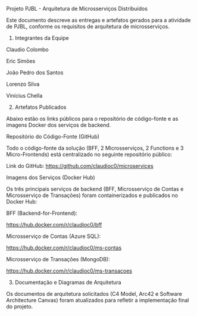 Projeto PJBL - Arquitetura de Microsserviços Distribuídos

Este documento descreve as entregas e artefatos gerados para a atividade de PJBL, conforme os requisitos de arquitetura de microsserviços.

1. Integrantes da Equipe

Claudio Colombo 

Eric Simões 

João Pedro dos Santos

Lorenzo Silva

Vinícius Chella

2. Artefatos Publicados

Abaixo estão os links públicos para o repositório de código-fonte e as imagens Docker dos serviços de backend.

Repositório do Código-Fonte (GitHub)

Todo o código-fonte da solução (BFF, 2 Microsserviços, 2 Functions e 3 Micro-Frontends) está centralizado no seguinte repositório público:

Link do GitHub: https://github.com/claudioc0/microservices

Imagens dos Serviços (Docker Hub)

Os três principais serviços de backend (BFF, Microsserviço de Contas e Microsserviço de Transações) foram containerizados e publicados no Docker Hub:

BFF (Backend-for-Frontend):

https://hub.docker.com/r/claudioc0/bff

Microsserviço de Contas (Azure SQL):

https://hub.docker.com/r/claudioc0/ms-contas

Microsserviço de Transações (MongoDB):

https://hub.docker.com/r/claudioc0/ms-transacoes

3. Documentação e Diagramas de Arquitetura

Os documentos de arquitetura solicitados (C4 Model, Arc42 e Software Architecture Canvas) foram atualizados para refletir a implementação final do projeto.

